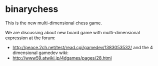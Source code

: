 binarychess
===========

This is the new multi-dimensional chess game.

We are discussing about new board game with multi-dimensional expression at the forum:
- http://peace.2ch.net/test/read.cgi/gamedev/1383053532/
and the 4 dimensional gamedev wiki:
- http://www59.atwiki.jp/4dgames/pages/28.html
